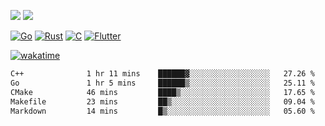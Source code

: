[![](https://img.shields.io/badge/Windows_11-Pro-292e33?style=flat-square&logo=windows&logoColor=ffffff)](https://www.microsoft.com/en-us/windows/)
[![](https://img.shields.io/badge/macOS-Sequoia-292e33?style=flat-square&logo=apple&logoColor=ffffff)](https://www.apple.com/macbook-pro/) 

[![Go](https://img.shields.io/badge/-Go-DEA584?style=flat&logo=go&logoColor=000000)](https://golang.org/)
[![Rust](https://img.shields.io/badge/-Rust-DEA584?style=flat&logo=rust&logoColor=000000)](https://www.rust-lang.org)
[![C](https://img.shields.io/badge/--DEA584?style=flat&logo=c&logoColor=000000)](https://www.c-language.org/)
[![Flutter](https://img.shields.io/badge/-Flutter-DEA584?style=flat&logo=flutter&logoColor=000000)](https://flutter.dev/)

[![wakatime](https://wakatime.com/badge/user/9bb0c784-91ca-4b5c-8e9c-b13ece0f7b09.svg)](https://wakatime.com/@9bb0c784-91ca-4b5c-8e9c-b13ece0f7b09)


<!--START_SECTION:waka-->

```txt
C++              1 hr 11 mins    ██████▓░░░░░░░░░░░░░░░░░░   27.26 %
Go               1 hr 5 mins     ██████▒░░░░░░░░░░░░░░░░░░   25.11 %
CMake            46 mins         ████▒░░░░░░░░░░░░░░░░░░░░   17.65 %
Makefile         23 mins         ██▒░░░░░░░░░░░░░░░░░░░░░░   09.04 %
Markdown         14 mins         █▒░░░░░░░░░░░░░░░░░░░░░░░   05.60 %
```

<!--END_SECTION:waka-->
